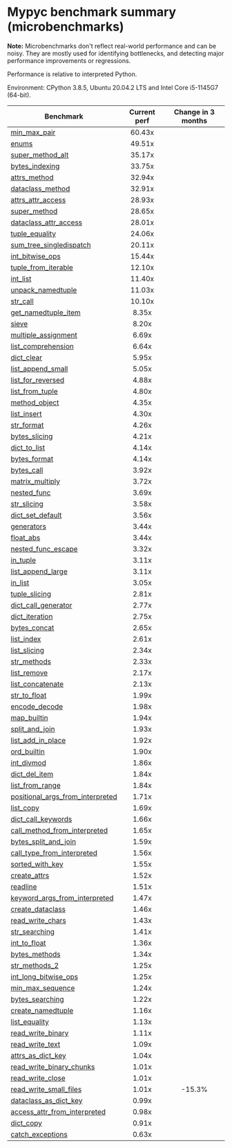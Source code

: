 # Mypyc benchmark summary (microbenchmarks)

**Note:** Microbenchmarks don't reflect real-world performance and can be noisy.
           They are mostly used for identifying bottlenecks, and detecting major performance
           improvements or regressions.

Performance is relative to interpreted Python.

Environment: CPython 3.8.5, Ubuntu 20.04.2 LTS and Intel Core i5-1145G7 (64-bit).

| Benchmark | Current perf | Change in 3 months |
| --- | :---: | :---: |
| [min_max_pair](benchmarks/min_max_pair.md) | 60.43x |  |
| [enums](benchmarks/enums.md) | 49.51x |  |
| [super_method_alt](benchmarks/super_method_alt.md) | 35.17x |  |
| [bytes_indexing](benchmarks/bytes_indexing.md) | 33.75x |  |
| [attrs_method](benchmarks/attrs_method.md) | 32.94x |  |
| [dataclass_method](benchmarks/dataclass_method.md) | 32.91x |  |
| [attrs_attr_access](benchmarks/attrs_attr_access.md) | 28.93x |  |
| [super_method](benchmarks/super_method.md) | 28.65x |  |
| [dataclass_attr_access](benchmarks/dataclass_attr_access.md) | 28.01x |  |
| [tuple_equality](benchmarks/tuple_equality.md) | 24.06x |  |
| [sum_tree_singledispatch](benchmarks/sum_tree_singledispatch.md) | 20.11x |  |
| [int_bitwise_ops](benchmarks/int_bitwise_ops.md) | 15.44x |  |
| [tuple_from_iterable](benchmarks/tuple_from_iterable.md) | 12.10x |  |
| [int_list](benchmarks/int_list.md) | 11.40x |  |
| [unpack_namedtuple](benchmarks/unpack_namedtuple.md) | 11.03x |  |
| [str_call](benchmarks/str_call.md) | 10.10x |  |
| [get_namedtuple_item](benchmarks/get_namedtuple_item.md) | 8.35x |  |
| [sieve](benchmarks/sieve.md) | 8.20x |  |
| [multiple_assignment](benchmarks/multiple_assignment.md) | 6.69x |  |
| [list_comprehension](benchmarks/list_comprehension.md) | 6.64x |  |
| [dict_clear](benchmarks/dict_clear.md) | 5.95x |  |
| [list_append_small](benchmarks/list_append_small.md) | 5.05x |  |
| [list_for_reversed](benchmarks/list_for_reversed.md) | 4.88x |  |
| [list_from_tuple](benchmarks/list_from_tuple.md) | 4.80x |  |
| [method_object](benchmarks/method_object.md) | 4.35x |  |
| [list_insert](benchmarks/list_insert.md) | 4.30x |  |
| [str_format](benchmarks/str_format.md) | 4.26x |  |
| [bytes_slicing](benchmarks/bytes_slicing.md) | 4.21x |  |
| [dict_to_list](benchmarks/dict_to_list.md) | 4.14x |  |
| [bytes_format](benchmarks/bytes_format.md) | 4.14x |  |
| [bytes_call](benchmarks/bytes_call.md) | 3.92x |  |
| [matrix_multiply](benchmarks/matrix_multiply.md) | 3.72x |  |
| [nested_func](benchmarks/nested_func.md) | 3.69x |  |
| [str_slicing](benchmarks/str_slicing.md) | 3.58x |  |
| [dict_set_default](benchmarks/dict_set_default.md) | 3.56x |  |
| [generators](benchmarks/generators.md) | 3.44x |  |
| [float_abs](benchmarks/float_abs.md) | 3.44x |  |
| [nested_func_escape](benchmarks/nested_func_escape.md) | 3.32x |  |
| [in_tuple](benchmarks/in_tuple.md) | 3.11x |  |
| [list_append_large](benchmarks/list_append_large.md) | 3.11x |  |
| [in_list](benchmarks/in_list.md) | 3.05x |  |
| [tuple_slicing](benchmarks/tuple_slicing.md) | 2.81x |  |
| [dict_call_generator](benchmarks/dict_call_generator.md) | 2.77x |  |
| [dict_iteration](benchmarks/dict_iteration.md) | 2.75x |  |
| [bytes_concat](benchmarks/bytes_concat.md) | 2.65x |  |
| [list_index](benchmarks/list_index.md) | 2.61x |  |
| [list_slicing](benchmarks/list_slicing.md) | 2.34x |  |
| [str_methods](benchmarks/str_methods.md) | 2.33x |  |
| [list_remove](benchmarks/list_remove.md) | 2.17x |  |
| [list_concatenate](benchmarks/list_concatenate.md) | 2.13x |  |
| [str_to_float](benchmarks/str_to_float.md) | 1.99x |  |
| [encode_decode](benchmarks/encode_decode.md) | 1.98x |  |
| [map_builtin](benchmarks/map_builtin.md) | 1.94x |  |
| [split_and_join](benchmarks/split_and_join.md) | 1.93x |  |
| [list_add_in_place](benchmarks/list_add_in_place.md) | 1.92x |  |
| [ord_builtin](benchmarks/ord_builtin.md) | 1.90x |  |
| [int_divmod](benchmarks/int_divmod.md) | 1.86x |  |
| [dict_del_item](benchmarks/dict_del_item.md) | 1.84x |  |
| [list_from_range](benchmarks/list_from_range.md) | 1.84x |  |
| [positional_args_from_interpreted](benchmarks/positional_args_from_interpreted.md) | 1.71x |  |
| [list_copy](benchmarks/list_copy.md) | 1.69x |  |
| [dict_call_keywords](benchmarks/dict_call_keywords.md) | 1.66x |  |
| [call_method_from_interpreted](benchmarks/call_method_from_interpreted.md) | 1.65x |  |
| [bytes_split_and_join](benchmarks/bytes_split_and_join.md) | 1.59x |  |
| [call_type_from_interpreted](benchmarks/call_type_from_interpreted.md) | 1.56x |  |
| [sorted_with_key](benchmarks/sorted_with_key.md) | 1.55x |  |
| [create_attrs](benchmarks/create_attrs.md) | 1.52x |  |
| [readline](benchmarks/readline.md) | 1.51x |  |
| [keyword_args_from_interpreted](benchmarks/keyword_args_from_interpreted.md) | 1.47x |  |
| [create_dataclass](benchmarks/create_dataclass.md) | 1.46x |  |
| [read_write_chars](benchmarks/read_write_chars.md) | 1.43x |  |
| [str_searching](benchmarks/str_searching.md) | 1.41x |  |
| [int_to_float](benchmarks/int_to_float.md) | 1.36x |  |
| [bytes_methods](benchmarks/bytes_methods.md) | 1.34x |  |
| [str_methods_2](benchmarks/str_methods_2.md) | 1.25x |  |
| [int_long_bitwise_ops](benchmarks/int_long_bitwise_ops.md) | 1.25x |  |
| [min_max_sequence](benchmarks/min_max_sequence.md) | 1.24x |  |
| [bytes_searching](benchmarks/bytes_searching.md) | 1.22x |  |
| [create_namedtuple](benchmarks/create_namedtuple.md) | 1.16x |  |
| [list_equality](benchmarks/list_equality.md) | 1.13x |  |
| [read_write_binary](benchmarks/read_write_binary.md) | 1.11x |  |
| [read_write_text](benchmarks/read_write_text.md) | 1.09x |  |
| [attrs_as_dict_key](benchmarks/attrs_as_dict_key.md) | 1.04x |  |
| [read_write_binary_chunks](benchmarks/read_write_binary_chunks.md) | 1.01x |  |
| [read_write_close](benchmarks/read_write_close.md) | 1.01x |  |
| [read_write_small_files](benchmarks/read_write_small_files.md) | 1.01x | -15.3% |
| [dataclass_as_dict_key](benchmarks/dataclass_as_dict_key.md) | 0.99x |  |
| [access_attr_from_interpreted](benchmarks/access_attr_from_interpreted.md) | 0.98x |  |
| [dict_copy](benchmarks/dict_copy.md) | 0.91x |  |
| [catch_exceptions](benchmarks/catch_exceptions.md) | 0.63x |  |
